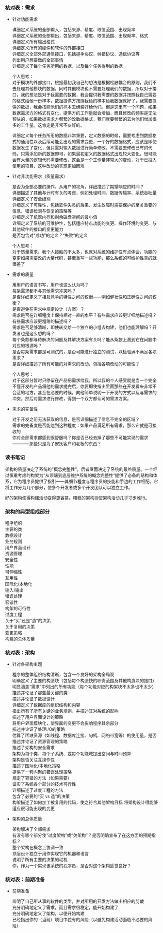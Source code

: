 ### 核对表：需求

+ 针对功能需求

    详细定义系统的全部输入，包括来源、精度、取值范围、出现频率  
    详细定义系统的全部输出，包括来源、精度、取值范围、出现频率、格式  
    详细定义所有输出格式  
    详细定义所有的硬件和软件的外部接口  
    详细定义全部外部通信接口，包括握手协议、纠错协议、通信协议等  
    列出用户想要做的全部事情  
    详细定义了每个任务所用的数据，以及每个任务得到的数据  

    个人思考：  
    对于模块的外部接口，根据最初我自己的想法是根据松散耦合的原则，我们不去处理其他模块的数据，同时其他模块也不需要处理我们的数据，所以对于接口，我的想法是对于我需要的数据，我会提供我需要的数据并按照我自己需要的格式给他一份样本，数据提供方按照我给的样本给我数据就好了，我需要提供的数据，我会按照他们的样本去组装好给他们。但是这里有一个问题，如果数据需求方的格式有变化，提供方的工作量就会增加，而且修改的频率是无法预估的，如果数据需求方频繁的改数据格式，我们就要频繁的去为他们增加很多的工作量。这肯定是非常不友好的。  

    详细定义每个任务所用的数据非常重要，定义数据的时候，需要考虑到数据格式的通用性以及后续可能会出现的需求变更，一个好的数据格式，应该是即使数据发生了变化，但只需对输入数据进行简单修改，不需要去修改已有的代码，只需添加新的数据即可，如果最初定义的数据格式出现较大变化，很可能会有大量的逻辑代码需要修改，这会是一个工作量非常大的变动，对于已投入使用的项目，这种改动的实现更加困难  


+ 针对非功能需求（质量需求）

    是否为全部必要的操作，从用户的视角，详细描述了期望响应的时间？  
    详细描述了其他与计时有关的考虑，例如处理时间、数据传输率、系统吞吐量  
    详细定义了安全级别  
    详细定义了可靠性，包括软件失灵的后果、发生故障时需要保护的至关重要的信息、错误检测与恢复的策略等  
    详细定义了机器内存和剩余磁盘空间的最小值  
    详细定义了系统的可维护性，包括适应特点功能的变更、操作环境的变更、与其他软件的接口的变更能力  
    是否包含对“成功”的定义？“失败”的定义  

    个人思考：  
    对于质量需求，我个人接触的不太多，也就对系统的维护性有点体会，功能的变更如果需要改的大量代码，甚至重写一些功能，那么系统的可维护性真的就很差了

+ 需求的质量

    用用户的语言书写，用户也这么认为吗？  
    每条需求都不与其他需求冲突吗？  
    是否详细定义了相互竞争的特性之间的权衡——例如健壮性和正确性之间的权衡？  
    是否避免在需求中规定设计（方案）？  
    需求是否在详细程度上保持相对一直的水平？有些需求应该更详细地描述吗？有些需求应该更粗略的描述吗？  
    需求是否足够清晰，即使转交给一个独立的小组去构建，他们也能理解吗？开发者也是这么想的吗？  
    每个条款都与待解决的问题及其解决方案有关吗？能从条款上溯到它在问题中对应的根源吗？  
    是否每条需求都是可测试的，是否可能进行独立的测试，以检验满不满足各项需求？  
    是否详细描述了所有可能的对需求的改动，包括各项改动的可能性？  

    个人思考：  
    对于这部分暂时只停留在产品把需求给我，所以我的个人感受就是当一个完全不懂开发的产品将他的需求提完后，你要即使指出里面那些在开发看来非常不合适的地方，甚至在必要的时候，向他简单说明一下开发的方式以及与需求的冲突，然后对需求进行修改，得到一个双方都认可的需求方案。

+ 需求的完备性

    对于开发之前无法获取的信息，是否详细描述了信息不完全的区域？  
    需求的完备度是否能达到这种程度：如果产品满足所有需求，那么它就是可接收的  
    你对全部需求都感到很舒服吗？你是否已经去掉了那些不可能实现的需求————那些只是为了安抚客户和老板的东西？  


### 读书笔记


 架构的质量决定了系统的“概念完整性”。后者继而决定了系统的最终质量。一个经过慎重考虑的构架为“从顶端到底层维护系统的概念完整性”提供了必备的结构和体系，它为程序员提供了指引——其细节程度与程序员的技能和手边的工作相配。它将工作分为几个部分，使多个开发者或多个开发团队可以独立工作。

好的架构使得构建活动变得更容易。糟糕的架构则使架构活动几乎寸步难行。
    
### 架构的典型组成部分

程序组织  
主要的类  
数据设计  
业务规则  
用户界面设计  
资源管理  
安全性  
性能  
可伸缩性  
互用性  
国际化/本地化  
输入/输出  
错误处理  
容错性  
构架的可行性  
过度工程  
关于“买”还是“造”的决策  
关于复用的决策  
变更策略  
构建的总体质量  
    
### 核对表：架构

+ 针对各架构主题

    程序的整体组织结构清晰，包含一个良好的架构全局观  
    明确定义了主要的构造块（包括每个构造快的职责范围及其他构造块的接口）   
    明显涵盖“需求”中列出的所有功能（每个功能对应的构架块不太多也不太少）  
    描述并论证了那些最关键的类  
    描述并论证了数据设计  
    详细定义了数据库的组织结构和内容  
    指出所有了所有关键的业务规则，并描述其对系统的影响  
    描述了用户界面设计的策略  
    将用户界面模块化，使界面的变更不会影响程序其余部分  
    描述并论证了处理I/O的策略  
    估算了稀缺资源（如线程、数据库连接、句柄、网络带宽等）的使用量，是否描述并论证了资源管理的策略  
    描述了架构的安全需求  
    架构为每个类、每个子系统、或每个功能域提出空间与时间预算  
    架构是否关注互操作性  
    描述了国际化/本地化策略  
    提供了一套内聚的错误处理策略  
    规定了容错的方法（如果需要）  
    证实了系统各个部分的技术可行性  
    详细描述了过度工程的方法  
    包含了必要的“买 vs 造”的决策  
    构架描述了如何加工被复用的代码，使之符合其他架构目标
    将架构设计得能够适应很可能出现的变更

+ 架构的总体质量

    架构解决了全部需求  
    有没有哪个部分使“过度架构”或“欠架构”？是否明确宣布了在这方面的预期指标？  
    整个架构在概念上协调一致  
    顶层设计独立于用作实现它的机器和语言  
    说明了所有主要的决策的动机  
    你，作为一个实现该系统的程序员，是否对这个架构感觉良好？ 

### 核对表：前期准备

+ 前期准备

    辨明了自己所从事的软件的类型，并对所用的开发方法做出相应的剪裁  
    充分明确地定义了需求，而且需求很稳定，能开始构建了  
    充分明确地定义了架构，以便开始构建  
    已经指出你的（当前）项目中独有的风险（以避免构建活动面临不必要的风险）

 